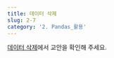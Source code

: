 ```yaml
---
title: 데이터 삭제
slug: 2-7
category: '2. Pandas_활용'
---
```


[데이터 삭제](https://github.com/Team-COSADAMA/Data-Science-Intro/blob/main/week1/1-9.ipynb)에서 교안을 확인해 주세요.
